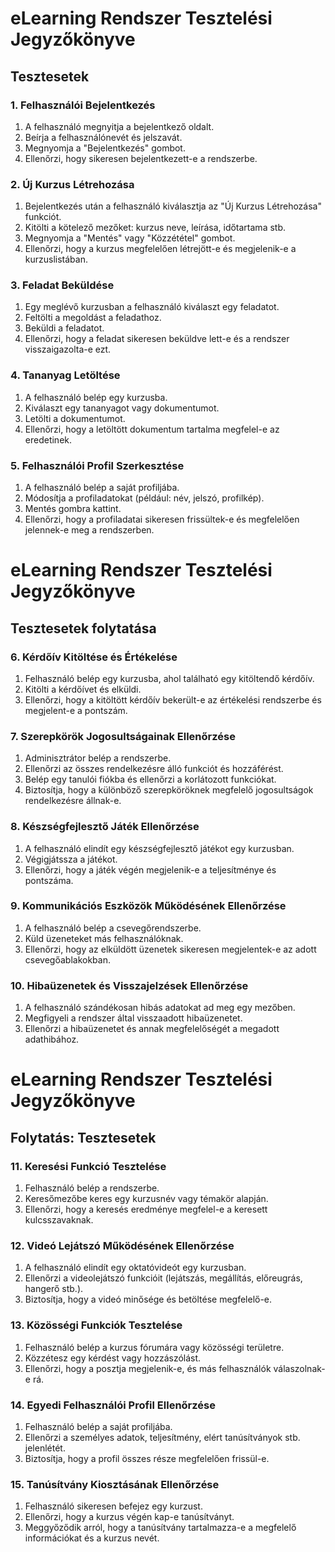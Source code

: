 # eLearning Rendszer Tesztelési Jegyzőkönyve

## Tesztesetek

### 1. Felhasználói Bejelentkezés

1. A felhasználó megnyitja a bejelentkező oldalt.
2. Beírja a felhasználónevét és jelszavát.
3. Megnyomja a "Bejelentkezés" gombot.
4. Ellenőrzi, hogy sikeresen bejelentkezett-e a rendszerbe.

### 2. Új Kurzus Létrehozása

1. Bejelentkezés után a felhasználó kiválasztja az "Új Kurzus Létrehozása" funkciót.
2. Kitölti a kötelező mezőket: kurzus neve, leírása, időtartama stb.
3. Megnyomja a "Mentés" vagy "Közzététel" gombot.
4. Ellenőrzi, hogy a kurzus megfelelően létrejött-e és megjelenik-e a kurzuslistában.

### 3. Feladat Beküldése

1. Egy meglévő kurzusban a felhasználó kiválaszt egy feladatot.
2. Feltölti a megoldást a feladathoz.
3. Beküldi a feladatot.
4. Ellenőrzi, hogy a feladat sikeresen beküldve lett-e és a rendszer visszaigazolta-e ezt.

### 4. Tananyag Letöltése

1. A felhasználó belép egy kurzusba.
2. Kiválaszt egy tananyagot vagy dokumentumot.
3. Letölti a dokumentumot.
4. Ellenőrzi, hogy a letöltött dokumentum tartalma megfelel-e az eredetinek.

### 5. Felhasználói Profil Szerkesztése

1. A felhasználó belép a saját profiljába.
2. Módosítja a profiladatokat (például: név, jelszó, profilkép).
3. Mentés gombra kattint.
4. Ellenőrzi, hogy a profiladatai sikeresen frissültek-e és megfelelően jelennek-e meg a rendszerben.

# eLearning Rendszer Tesztelési Jegyzőkönyve

## Tesztesetek folytatása

### 6. Kérdőív Kitöltése és Értékelése

1. Felhasználó belép egy kurzusba, ahol található egy kitöltendő kérdőív.
2. Kitölti a kérdőívet és elküldi.
3. Ellenőrzi, hogy a kitöltött kérdőív bekerült-e az értékelési rendszerbe és megjelent-e a pontszám.

### 7. Szerepkörök Jogosultságainak Ellenőrzése

1. Adminisztrátor belép a rendszerbe.
2. Ellenőrzi az összes rendelkezésre álló funkciót és hozzáférést.
3. Belép egy tanulói fiókba és ellenőrzi a korlátozott funkciókat.
4. Biztosítja, hogy a különböző szerepköröknek megfelelő jogosultságok rendelkezésre állnak-e.

### 8. Készségfejlesztő Játék Ellenőrzése

1. A felhasználó elindít egy készségfejlesztő játékot egy kurzusban.
2. Végigjátssza a játékot.
3. Ellenőrzi, hogy a játék végén megjelenik-e a teljesítménye és pontszáma.

### 9. Kommunikációs Eszközök Működésének Ellenőrzése

1. A felhasználó belép a csevegőrendszerbe.
2. Küld üzeneteket más felhasználóknak.
3. Ellenőrzi, hogy az elküldött üzenetek sikeresen megjelentek-e az adott csevegőablakokban.

### 10. Hibaüzenetek és Visszajelzések Ellenőrzése

1. A felhasználó szándékosan hibás adatokat ad meg egy mezőben.
2. Megfigyeli a rendszer által visszaadott hibaüzenetet.
3. Ellenőrzi a hibaüzenetet és annak megfelelőségét a megadott adathibához.

# eLearning Rendszer Tesztelési Jegyzőkönyve

## Folytatás: Tesztesetek

### 11. Keresési Funkció Tesztelése

1. Felhasználó belép a rendszerbe.
2. Keresőmezőbe keres egy kurzusnév vagy témakör alapján.
3. Ellenőrzi, hogy a keresés eredménye megfelel-e a keresett kulcsszavaknak.

### 12. Videó Lejátszó Működésének Ellenőrzése

1. A felhasználó elindít egy oktatóvideót egy kurzusban.
2. Ellenőrzi a videolejátszó funkcióit (lejátszás, megállítás, előreugrás, hangerő stb.).
3. Biztosítja, hogy a videó minősége és betöltése megfelelő-e.

### 13. Közösségi Funkciók Tesztelése

1. Felhasználó belép a kurzus fórumára vagy közösségi területre.
2. Közzétesz egy kérdést vagy hozzászólást.
3. Ellenőrzi, hogy a posztja megjelenik-e, és más felhasználók válaszolnak-e rá.

### 14. Egyedi Felhasználói Profil Ellenőrzése

1. Felhasználó belép a saját profiljába.
2. Ellenőrzi a személyes adatok, teljesítmény, elért tanúsítványok stb. jelenlétét.
3. Biztosítja, hogy a profil összes része megfelelően frissül-e.

### 15. Tanúsítvány Kiosztásának Ellenőrzése

1. Felhasználó sikeresen befejez egy kurzust.
2. Ellenőrzi, hogy a kurzus végén kap-e tanúsítványt.
3. Meggyőződik arról, hogy a tanúsítvány tartalmazza-e a megfelelő információkat és a kurzus nevét.
